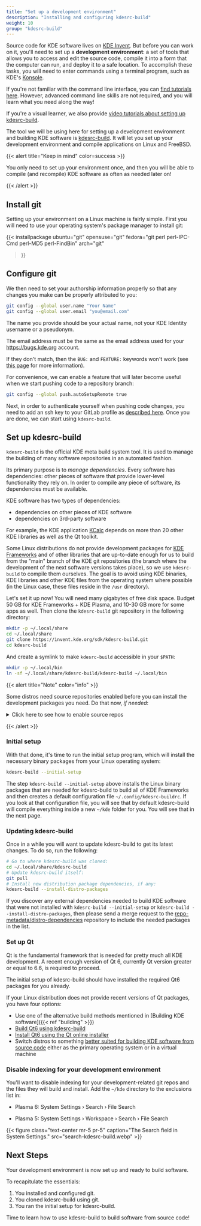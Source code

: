 ```yaml
---
title: "Set up a development environment"
description: "Installing and configuring kdesrc-build"
weight: 10
group: "kdesrc-build"
---
```


Source code for KDE software lives on [KDE Invent](https://invent.kde.org). But before you can work on it, you'll need to set up a **development environment**: a set of tools that allows you to access and edit the source code, compile it into a form that the computer can run, and deploy it to a safe location. To accomplish these tasks, you will need to enter commands using a terminal program, such as KDE's [Konsole](https://apps.kde.org/konsole).

If you're not familiar with the command line interface, you can [find tutorials here](https://community.kde.org/Get_Involved/development/Learn#Unix_command_line). However, advanced command line skills are not required, and you will learn what you need along the way!

If you're a visual learner, we also provide [video tutorials about setting up kdesrc-build](https://community.kde.org/Get_Involved/development/Video).

The tool we will be using here for setting up a development environment and building KDE software is [kdesrc-build](https://invent.kde.org/sdk/kdesrc-build). It will let you set up your development environment and compile applications on Linux and FreeBSD.

{{< alert title="Keep in mind" color=success >}}

You only need to set up your environment once, and then you will be able to compile (and recompile) KDE software as often as needed later on!

{{< /alert >}}

## Install git

Setting up your environment on a Linux machine is fairly simple. First you will need to use your operating system's package manager to install git:

{{< installpackage
    ubuntu="git"
    opensuse="git"
    fedora="git perl perl-IPC-Cmd perl-MD5 perl-FindBin"
    arch="git"
>}}

## Configure git

We then need to set your authorship information properly so that any changes you make can be properly attributed to you:

```bash
git config --global user.name "Your Name"
git config --global user.email "you@email.com"
```

The name you provide should be your actual name, not your KDE Identity username or a pseudonym.

The email address must be the same as the email address used for your https://bugs.kde.org account.

If they don't match, then the `BUG:` and `FEATURE:` keywords won't work (see [this page](https://community.kde.org/Policies/Commit_Policy#Special_keywords_in_GIT_and_SVN_log_messages) for more information).

For convenience, we can enable a feature that will later become useful when we start pushing code to a repository branch:

```bash
git config --global push.autoSetupRemote true
```

Next, in order to authenticate yourself when pushing code changes, you need to add an ssh key to your GitLab profile as [described here](https://invent.kde.org/help/user/ssh.md). Once you are done, we can start using `kdesrc-build`.

## Set up kdesrc-build

`kdesrc-build` is the official KDE meta build system tool. It is used to manage the building of many software repositories in an automated fashion.

Its primary purpose is to *manage dependencies*. Every software has dependencies: other pieces of software that provide lower-level functionality they rely on. In order to compile any piece of software, its dependencies must be available.

KDE software has two types of dependencies:

* dependencies on other pieces of KDE software
* dependencies on 3rd-party software

For example, the KDE application [KCalc](https://apps.kde.org/kcalc/) depends on more than 20 other KDE libraries as well as the Qt toolkit.

Some Linux distributions do not provide development packages for [KDE Frameworks](https://develop.kde.org/products/frameworks/) and of other libraries that are up-to-date enough for us to build from the "main" branch of the KDE git repositories (the branch where the development of the next software versions takes place), so we use `kdesrc-build` to compile them ourselves. The goal is to avoid using KDE binaries, KDE libraries and other KDE files from the operating system where possible (in the Linux case, these files reside in the `/usr` directory).

Let's set it up now! You will need many gigabytes of free disk space. Budget 50 GB for KDE Frameworks + KDE Plasma, and 10-30 GB more for some apps as well. Then clone the `kdesrc-build` git repository in the following directory:

```bash
mkdir -p ~/.local/share
cd ~/.local/share
git clone https://invent.kde.org/sdk/kdesrc-build.git
cd kdesrc-build
```

And create a symlink to make `kdesrc-build` accessible in your `$PATH`:

```bash
mkdir -p ~/.local/bin
ln -sf ~/.local/share/kdesrc-build/kdesrc-build ~/.local/bin
```

{{< alert title="Note" color="info" >}}

Some distros need source repositories enabled before you can install the development packages you need. Do that now, *if needed*:

<details>
<summary>Click here to see how to enable source repos</summary>
<br>

**KDE neon/Debian/Ubuntu/Kubuntu/etc:**

```bash
sudo sed -i '/^# deb-src/s/^# //' /etc/apt/sources.list && sudo apt update
```

Look at the content of the file `/etc/apt/sources.list`, e.g. `cat /etc/apt/sources.list`. Each line that starts with "deb " should be followed by an identical line to the one that starts with "deb-src ", in the following way:

```bash
deb http://us.archive.ubuntu.com/ubuntu/ noble main restricted
deb-src http://us.archive.ubuntu.com/ubuntu/ noble main restricted
```

The archive name might differ depending on your country, and instead of `noble` the name of the Debian or Ubuntu version should appear instead, like `bookworm` or `jammy`.

**openSUSE Tumbleweed:**

```bash
sudo zypper modifyrepo --enable $(zypper repos | awk '/source/{print $5}')
```

This should be enough to enable the source repositories.

</details>

{{< /alert >}}

### Initial setup

With that done, it's time to run the initial setup program, which will install the necessary binary packages from your Linux operating system:

```bash
kdesrc-build --initial-setup
```

The step `kdesrc-build --initial-setup` above installs the Linux binary packages that are needed for kdesrc-build to build all of KDE Frameworks and then creates a default configuration file `~/.config/kdesrc-buildrc`. If you look at that configuration file, you will see that by default kdesrc-build will compile everything inside a new `~/kde` folder for you. You will see that in the next page.

### Updating kdesrc-build

Once in a while you will want to update kdesrc-build to get its latest changes. To do so, run the following:

```bash
# Go to where kdesrc-build was cloned:
cd ~/.local/share/kdesrc-build
# Update kdesrc-build itself:
git pull
# Install new distribution package dependencies, if any:
kdesrc-build --install-distro-packages
```

If you discover any external dependencies needed to build KDE software that were not installed with `kdesrc-build --initial-setup` or `kdesrc-build --install-distro-packages`, then please send a merge request to the [repo-metadata/distro-dependencies](https://invent.kde.org/sysadmin/repo-metadata/-/tree/master/distro-dependencies) repository to include the needed packages in the list.

### Set up Qt

Qt is the fundamental framework that is needed for pretty much all KDE development. A recent enough version of Qt 6, currently Qt version greater or equal to 6.6, is required to proceed.

The initial setup of kdesrc-build should have installed the required Qt6 packages for you already.

If your Linux distribution does not provide recent versions of Qt packages, you have four options:

* Use one of the alternative build methods mentioned in [Building KDE software]({{< ref "building" >}})
* [Build Qt6 using kdesrc-build](https://community.kde.org/Get_Involved/development/More#Build_Qt_using_kdesrc-build)
* [Install Qt6 using the Qt online installer](https://community.kde.org/Get_Involved/development/More#Qt_6_installed_using_the_Qt_online_installer)
* Switch distros to something [better suited for building KDE software from source code](https://community.kde.org/Get_Involved/development#Operating_system) either as the primary operating system or in a virtual machine

### Disable indexing for your development environment

You'll want to disable indexing for your development-related git repos and the files they will build and install. Add the `~/kde` directory to the exclusions list in:

* Plasma 6: System Settings › Search › File Search

* Plasma 5: System Settings › Workspace › Search › File Search

{{< figure class="text-center mr-5 pr-5" caption="The Search field in System Settings." src="search-kdesrc-build.webp" >}}


## Next Steps

Your development environment is now set up and ready to build software.

To recapitulate the essentials:

1. You installed and configured git.
2. You cloned kdesrc-build using git.
3. You ran the initial setup for kdesrc-build.

Time to learn how to use kdesrc-build to build software from source code!
